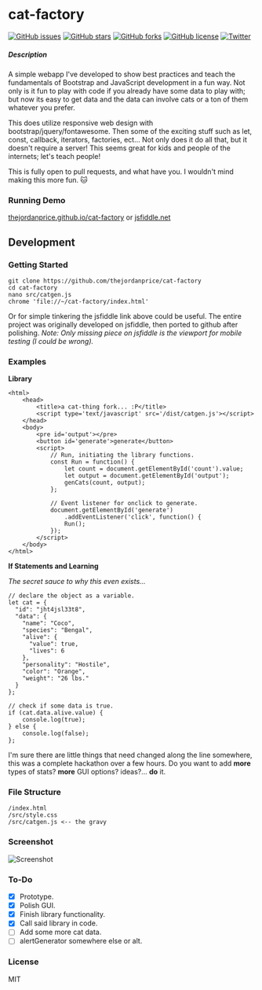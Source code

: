 # cat-factory

[![GitHub issues](https://img.shields.io/github/issues/thejordanprice/cat-factory.svg)](https://github.com/thejordanprice/cat-factory/issues)
[![GitHub stars](https://img.shields.io/github/stars/thejordanprice/cat-factory.svg)](https://github.com/thejordanprice/cat-factory/stargazers)
[![GitHub forks](https://img.shields.io/github/forks/thejordanprice/cat-factory.svg)](https://github.com/thejordanprice/cat-factory/network)
[![GitHub license](https://img.shields.io/badge/license-MIT-blue.svg)](https://raw.githubusercontent.com/thejordanprice/cat-factory/master/LICENSE)
[![Twitter](https://img.shields.io/twitter/url/https/github.com/thejordanprice/cat-factory.svg?style=social)](https://twitter.com/intent/tweet?text=Wow:&url=%5Bobject%20Object%5D)

##### Description

A simple webapp I've developed to show best practices and teach the fundamentals of Bootstrap and JavaScript development in a fun way. Not only is it fun to play with code if you already have some data to play with; but now its easy to get data and the data can involve cats or a ton of them whatever you prefer.

This does utilize responsive web design with bootstrap/jquery/fontawesome. Then some of the exciting stuff such as let, const, callback, iterators, factories, ect... Not only does it do all that, but it doesn't require a server! This seems great for kids and people of the internets; let's teach people!

This is fully open to pull requests, and what have you. I wouldn't mind making this more fun. :cat:

### Running Demo

[thejordanprice.github.io/cat-factory](https://thejordanprice.github.io/cat-factory) or [jsfiddle.net](https://jsfiddle.net/thejordanprice/fs3fvekw/)

## Development

### Getting Started

    git clone https://github.com/thejordanprice/cat-factory
    cd cat-factory
    nano src/catgen.js
    chrome 'file://~/cat-factory/index.html'

Or for simple tinkering the jsfiddle link above could be useful. The entire project was originally developed on jsfiddle, then ported to github after polishing. *Note: Only missing piece on jsfiddle is the viewport for mobile testing (I could be wrong).*

### Examples

**Library**

    <html>
        <head>
            <title>a cat-thing fork... :P</title>
            <script type='text/javascript' src='/dist/catgen.js'></script>
        </head>
        <body>
            <pre id='output'></pre>
            <button id='generate'>generate</button>
            <script>
                // Run, initiating the library functions.
                const Run = function() {
                    let count = document.getElementById('count').value;
                    let output = document.getElementById('output');
                    genCats(count, output);
                };

                // Event listener for onclick to generate.
                document.getElementById('generate')
                    .addEventListener('click', function() {
                    Run();
                });
            </script>
        </body>
    </html>


**If Statements and Learning**

*The secret sauce to why this even exists...*

    // declare the object as a variable.
    let cat = {
      "id": "jht4jsl33t8",
      "data": {
        "name": "Coco",
        "species": "Bengal",
        "alive": {
          "value": true,
          "lives": 6
        },
        "personality": "Hostile",
        "color": "Orange",
        "weight": "26 lbs."
      }
    };

    // check if some data is true.
    if (cat.data.alive.value) {
        console.log(true);
    } else {
        console.log(false);
    };

I'm sure there are little things that need changed along the line somewhere, this was a complete hackathon over a few hours. Do you want to add **more** types of stats? **more** GUI options? ideas?... **do** it.

### File Structure

    /index.html
    /src/style.css
    /src/catgen.js <-- the gravy

### Screenshot

![Screenshot](https://i.imgur.com/ZH7aUMJ.png)

### To-Do

- [x] Prototype.
- [x] Polish GUI.
- [x] Finish library functionality.
- [x] Call said library in code.
- [ ] Add some more cat data.
- [ ] alertGenerator somewhere else or alt.

### License

MIT
